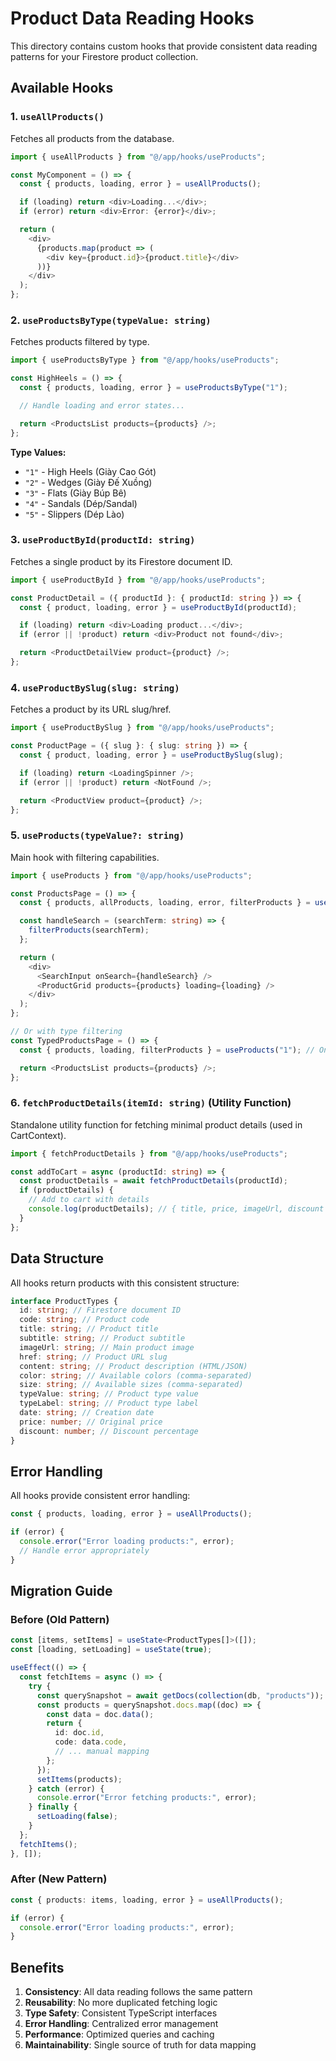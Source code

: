 # Product Data Reading Hooks

This directory contains custom hooks that provide consistent data reading patterns for your Firestore product collection.

## Available Hooks

### 1. `useAllProducts()`

Fetches all products from the database.

```typescript
import { useAllProducts } from "@/app/hooks/useProducts";

const MyComponent = () => {
  const { products, loading, error } = useAllProducts();

  if (loading) return <div>Loading...</div>;
  if (error) return <div>Error: {error}</div>;

  return (
    <div>
      {products.map(product => (
        <div key={product.id}>{product.title}</div>
      ))}
    </div>
  );
};
```

### 2. `useProductsByType(typeValue: string)`

Fetches products filtered by type.

```typescript
import { useProductsByType } from "@/app/hooks/useProducts";

const HighHeels = () => {
  const { products, loading, error } = useProductsByType("1");

  // Handle loading and error states...

  return <ProductsList products={products} />;
};
```

**Type Values:**

- `"1"` - High Heels (Giày Cao Gót)
- `"2"` - Wedges (Giày Đế Xuồng)
- `"3"` - Flats (Giày Búp Bê)
- `"4"` - Sandals (Dép/Sandal)
- `"5"` - Slippers (Dép Lào)

### 3. `useProductById(productId: string)`

Fetches a single product by its Firestore document ID.

```typescript
import { useProductById } from "@/app/hooks/useProducts";

const ProductDetail = ({ productId }: { productId: string }) => {
  const { product, loading, error } = useProductById(productId);

  if (loading) return <div>Loading product...</div>;
  if (error || !product) return <div>Product not found</div>;

  return <ProductDetailView product={product} />;
};
```

### 4. `useProductBySlug(slug: string)`

Fetches a product by its URL slug/href.

```typescript
import { useProductBySlug } from "@/app/hooks/useProducts";

const ProductPage = ({ slug }: { slug: string }) => {
  const { product, loading, error } = useProductBySlug(slug);

  if (loading) return <LoadingSpinner />;
  if (error || !product) return <NotFound />;

  return <ProductView product={product} />;
};
```

### 5. `useProducts(typeValue?: string)`

Main hook with filtering capabilities.

```typescript
import { useProducts } from "@/app/hooks/useProducts";

const ProductsPage = () => {
  const { products, allProducts, loading, error, filterProducts } = useProducts();

  const handleSearch = (searchTerm: string) => {
    filterProducts(searchTerm);
  };

  return (
    <div>
      <SearchInput onSearch={handleSearch} />
      <ProductGrid products={products} loading={loading} />
    </div>
  );
};

// Or with type filtering
const TypedProductsPage = () => {
  const { products, loading, filterProducts } = useProducts("1"); // Only high heels

  return <ProductsList products={products} />;
};
```

### 6. `fetchProductDetails(itemId: string)` (Utility Function)

Standalone utility function for fetching minimal product details (used in CartContext).

```typescript
import { fetchProductDetails } from "@/app/hooks/useProducts";

const addToCart = async (productId: string) => {
  const productDetails = await fetchProductDetails(productId);
  if (productDetails) {
    // Add to cart with details
    console.log(productDetails); // { title, price, imageUrl, discount }
  }
};
```

## Data Structure

All hooks return products with this consistent structure:

```typescript
interface ProductTypes {
  id: string; // Firestore document ID
  code: string; // Product code
  title: string; // Product title
  subtitle: string; // Product subtitle
  imageUrl: string; // Main product image
  href: string; // Product URL slug
  content: string; // Product description (HTML/JSON)
  color: string; // Available colors (comma-separated)
  size: string; // Available sizes (comma-separated)
  typeValue: string; // Product type value
  typeLabel: string; // Product type label
  date: string; // Creation date
  price: number; // Original price
  discount: number; // Discount percentage
}
```

## Error Handling

All hooks provide consistent error handling:

```typescript
const { products, loading, error } = useAllProducts();

if (error) {
  console.error("Error loading products:", error);
  // Handle error appropriately
}
```

## Migration Guide

### Before (Old Pattern)

```typescript
const [items, setItems] = useState<ProductTypes[]>([]);
const [loading, setLoading] = useState(true);

useEffect(() => {
  const fetchItems = async () => {
    try {
      const querySnapshot = await getDocs(collection(db, "products"));
      const products = querySnapshot.docs.map((doc) => {
        const data = doc.data();
        return {
          id: doc.id,
          code: data.code,
          // ... manual mapping
        };
      });
      setItems(products);
    } catch (error) {
      console.error("Error fetching products:", error);
    } finally {
      setLoading(false);
    }
  };
  fetchItems();
}, []);
```

### After (New Pattern)

```typescript
const { products: items, loading, error } = useAllProducts();

if (error) {
  console.error("Error loading products:", error);
}
```

## Benefits

1. **Consistency**: All data reading follows the same pattern
2. **Reusability**: No more duplicated fetching logic
3. **Type Safety**: Consistent TypeScript interfaces
4. **Error Handling**: Centralized error management
5. **Performance**: Optimized queries and caching
6. **Maintainability**: Single source of truth for data mapping

